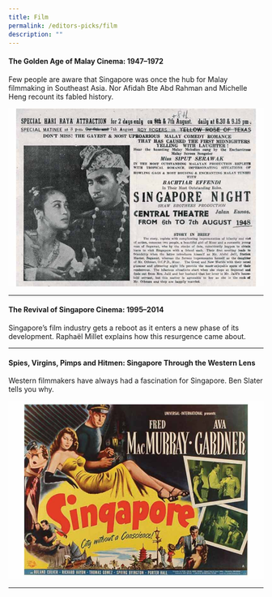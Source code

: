 ```yaml
---
title: Film
permalink: /editors-picks/film
description: ""
---
```

#### <a style="text-decoration: none; font-weight: bold;" href="/vol-11/issue-1/apr-jun-2015/ga-malay-cinema" target="_blank"> The Golden Age of Malay Cinema: 1947–1972 </a>
<p> Few people are aware that Singapore was once the hub for Malay filmmaking in Southeast Asia. Nor Afidah Bte Abd Rahman and Michelle Heng recount its fabled history.</p> 
 <img src="/images/vol-11-issue-1/malaycinema/Singapore_Night_re.jpg">
 <hr>
 
 #### <a style="text-decoration: none; font-weight: bold;" href="/vol-11/issue-1/apr-jun-2015/revival-sg-cinema" target="_blank"> The Revival of Singapore Cinema: 1995–2014</a>
<p> Singapore’s film industry gets a reboot as it enters a new phase of its development. Raphaël Millet explains how this resurgence came about.</p> 
 <hr>
 
 
 #### <a style="text-decoration: none; font-weight: bold;" href="/vol-11/issue-1/apr-jun-2015/svph" target="_blank"> Spies, Virgins, Pimps and Hitmen: Singapore Through the Western Lens </a>
<p> Western filmmakers have always had a fascination for Singapore. Ben Slater tells you why.</p> 
 <img src="/images/vol-11-issue-1/spiesvirginspimps/half_singapore_styleA_HP05668_L.jpg">
 <hr>